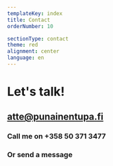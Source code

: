 ```yaml
---
templateKey: index
title: Contact
orderNumber: 10

sectionType: contact
theme: red
alignment: center
language: en
---
```

# Let's talk!
## <a href="mailto:atte@punainentupa.fi">atte@punainentupa.fi</a>
### Call me on +358 50 371 3477
### Or send a message
